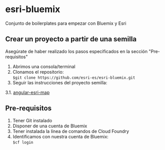 # esri-bluemix
Conjunto de boilerplates para empezar con Bluemix y Esri

## Crear un proyecto a partir de una semilla
Asegúrate de haber realizado los pasos especificados en la sección "Pre-requisitos"

1.  Abrimos una consola/terminal
2.  Clonamos el repositorio:<br>```$git clone https://github.com/esri-es/esri-bluemix.git```
3.  Seguir las instrucciones del proyecto semilla:

  3.1. [angular-esri-map](angular-esri-map)

## Pre-requisitos
1. Tener Git instalado
2. Disponer de una cuenta de Bluemix
3. Tener instalada la línea de comandos de Cloud Foundry
4. Identificamos con nuestra cuenta de Bluemix:<br>```$cf login```
